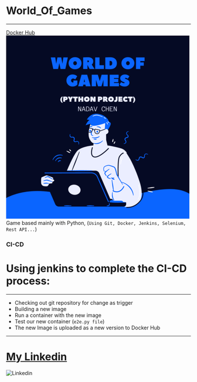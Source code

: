 # World_Of_Games
---
[Docker Hub](https://hub.docker.com/repository/docker/nadav23chen/world_of_games)
![World Of Games](worldofgames.png)
Game based mainly with Python, (`Using Git, Docker, Jenkins, Selenium, Rest API...`)
### CI-CD 
# Using jenkins to complete the CI-CD process:
---
- Checking out git repository for change as trigger
- Building a new image
- Run a container with the new image
- Test our new container (`e2e.py file`)
- The new Image is uploaded as a new version to Docker Hub
---
# [My Linkedin]
![Linkedin](http://www.myiconfinder.com/uploads/iconsets/256-256-6015c9ab375a98f6b6dfd60795f1ef9d.png)


[My Linkedin]: https://www.linkedin.com/in/nadavchen22/
